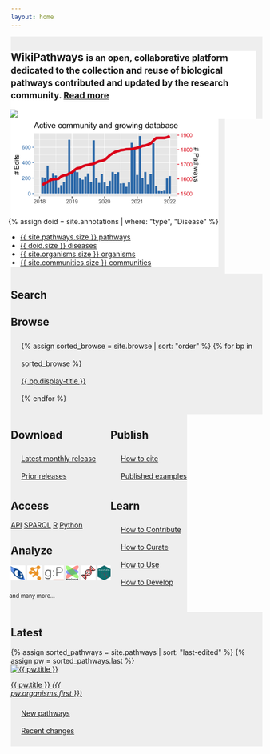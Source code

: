 ```yaml
---
layout: home
---
```

<div class="container">
  <div class="row gy-6 py-3" style="display:flex; flex-wrap: wrap;">
    <div class="col" style="display:flex;">
      <div class="bg-gradient p-3" style="background-color: #eeeeee;">
        <div class="container">
          <div class="row" style="margin-right: 13px; background-color: #ffffff;">
            <div class="col-7" >
              <h2>WikiPathways <small class="text-muted">is an open, collaborative platform dedicated to the collection and reuse of biological pathways contributed and updated by the research community. <a href="/about.html">Read more</a></small></h2>
            </div>
            <div class="col-4 text-right align-self-center" style="padding-left:0px; margin-left:-2px;">
              <img src="https://upload.wikimedia.org/wikipedia/commons/3/34/Wplogo_500.png"
              width="150px">
            </div>
          </div> 
        </div>
      </div>
    </div>
    <div class="col" style="display:flex;">
      <div class="bg-gradient p-3" style="background-color: #eeeeee;">
        <div class="container">
          <div class="row" style="margin-right: 13px; background-color: #ffffff;">
            <div class="col-7 text-center" >
              <a href="/rmd/stats">
              <img src="/assets/img/main_stats.png" style="height:193px; min-width:333px;" /></a>
            </div>
            <div class="col text-left align-self-center text-nowrap" style="margin-left: -5px;" >
            {% assign doid = site.annotations | where: "type", "Disease" %}
              <ul>
                <li><a href="/browse/filters.html">{{ site.pathways.size }} pathways</a></li>
                <li><a href="/browse/annotations.html">{{ doid.size }} diseases</a></li>
                <li><a href="/browse/organisms.html">{{ site.organisms.size }} organisms</a></li>
                <li><a href="/browse/communities.html">{{ site.communities.size }} communities</a></li>
              </ul>
            </div>           
          </div>
        </div> 
      </div>
    </div>
  </div>
  <div class="row gy-6 py-3 text-center" style="display:flex; flex-wrap: wrap;">
    <div class="col" style="display:flex; flex-direction:row;">
      <div class="bg-gradient p-3 w-100" style="background-color: #eeeeee;">
      <h2>Search</h2>
      <div id="blue-searchbox">
   <script> 
	 (function() {
	   var gcse = document.createElement("script");
	   gcse.type = "text/javascript";
	   gcse.async = true;
	   gcse.src = "https://cse.google.com/cse.js?cx=c1b9a23fc5f2875e3";
	   var s = document.getElementsByTagName("script")[0];
	   s.parentNode.insertBefore(gcse, s);
	 })();
	 window.onload = function()
	 { 
	   var searchBox1 =  document.getElementById("gsc-i-id1");
	   searchBox1.placeholder=" ";
	   searchBox1.title="Search WikiPathways"; 
	   var searchBox2 =  document.getElementById("gsc-i-id2");
	   searchBox2.placeholder=" e.g., ACE or cancer";
	   searchBox2.title="Search WikiPathways"; 
	 }
   </script>
   <gcse:search></gcse:search>
</div>
      <h2>Browse</h2>
      <ul style="list-style: none; margin-left:-3px; line-height:250%;">
      {% assign sorted_browse = site.browse | sort: "order" %} 
      {% for bp in sorted_browse %}
        <li><a class="btn btn-sm btn-pill {{bp.btn-class}}" href="{{bp.url}}"> {{ bp.display-title }}</a></li>
      {% endfor %}
      </ul>
      </div>
    </div> 
    <div class="col" style="display:flex; flex-direction:row;">
      <div class="bg-gradient p-3 w-100" style="background-color: #eeeeee;">
      <h2>Download</h2>
      <ul style="list-style: none; margin-left:-3px; line-height:250%;">
      <li> <a class="btn btn-sm btn-pill btn-outline-warning" href="https://data.wikipathways.org/current/" target="_blank">Latest monthly release </a></li>
      <li> <a class="btn btn-sm btn-pill btn-outline-warning" href="https://data.wikipathways.org" target="_blank">Prior releases </a></li>
      </ul>
      <h2>Access</h2>
      <p> <a class="btn btn-sm btn-pill btn-outline-warning" href="https://webservice.wikipathways.org" title="WikiPathways webservice API" target="_blank">API</a>
      <a class="btn btn-sm btn-pill btn-outline-warning" href="https://sparql.wikipathways.org" title="SPARQL endpoint for WikiPathways RDF" target="_blank">SPARQL</a>
      <a class="btn btn-sm btn-pill btn-outline-warning" href="https://bioconductor.org/packages/rWikiPathways/" title="R package for the WikiPathways webservice API" target="_blank">R</a>
      <a class="btn btn-sm btn-pill btn-outline-warning" href="hhttps://github.com/kozo2/pywikipathways" title="Python client package for the WikiPathways webservice API" target="_blank">Python</a>
      </p>
      <h2>Analyze</h2>
      <p style="margin-left:-3px; line-height:250%;">
      <a href="https://pathvisio.org/" 
      title="PathVisio is a free open-source pathway analysis and drawing software which allows drawing, editing, and analyzing biological pathways." target="_blank">
      <img src="/assets/img/logo-pathvisio.png" height="30px" /></a>
      <a href="http://apps.cytoscape.org/apps/wikipathways" 
      title="Cytoscape is an open source software platform for visualizing complex-networks and integrating these with any type of attribute data." target="_blank">
      <img src="/assets/img/logo-cytoscape.png" height="30px" /></a>
      <a href="https://biit.cs.ut.ee/gprofiler/gost" title="g:Profiler is a public web server for characterising and manipulating gene lists." target="_blank">
      <img src="/assets/img/logo-gprofiler.png" height="30px" /></a>
      <a href="https://www.webgestalt.org/" title="WebGestalt is designed for functional genomic, proteomic and large-scale genetic studies from which large number of gene lists." target="_blank">
      <img src="/assets/img/logo-webgestalt.png" height="30px" /></a>
      <a href="https://amp.pharm.mssm.edu/Enrichr/" title="Enrichr is a comprehensive gene set enrichment analysis web server. Includes WikiPathways as one of their data sources." target="_blank">
      <img src="/assets/img/logo-enrichr.png" height="30px" /></a>
      <a href="https://bioconductor.org/packages/clusterProfiler/" title="The clusterProfiler R package supports GO and pathway analysis performed as overrepresentation or GSEA." target="_blank">
      <img src="/assets/img/logo-clusterprofiler.png" height="30px" /></a>
      <br/>
      <a href="/tools.html" style="font-size:0.8em; text-decoration:none;">and many more...</a></p>
      </div>
    </div>
     <div class="col" style="display:flex; flex-direction:row;">
      <div class="bg-gradient p-3 w-100" style="background-color: #eeeeee;">
      <h2>Publish</h2>
      <ul style="list-style: none; margin-left:-3px; line-height:250%;">
      <li><a class="btn btn-sm btn-pill btn-outline-warning" href="/cite.html">
      How to cite</a></li>
      <li><a class="btn btn-sm btn-pill btn-outline-warning" href="https://wikipathways.tumblr.com/" title="Blog of WikiPathways used or mentinoed in publications." target="_blank">
      Published examples</a></li>
      </ul>
      <h2>Learn</h2>
      <ul style="list-style: none; margin-left:-3px; line-height:250%;">
      <li> <a class="btn btn-sm btn-pill btn-outline-warning" href="" target="_blank">How to Contribute </a></li>
      <li> <a class="btn btn-sm btn-pill btn-outline-warning" href="https://new.wikipathways.org/academy/path.html" target="_blank">How to Curate </a></li>
      <li> <a class="btn btn-sm btn-pill btn-outline-warning" href="" target="_blank">How to Use</a></li>
      <li> <a class="btn btn-sm btn-pill btn-outline-warning" href="" target="_blank">How to Develop</a></li>
      </ul>
      </div>
    </div>
    <div class="col" style="display:flex; flex-direction:row;">
      <div class="bg-gradient p-3 w-100" style="background-color: #eeeeee;">
      <h2>Latest</h2>
        {% assign sorted_pathways = site.pathways | sort: "last-edited" %}
        {% assign pw = sorted_pathways.last %}
            <div class="card w-100" style="width: 10rem;">
              <a class="card-link" href="{{ pw.url }}">
              <img class="card-img-top" loading="lazy" src="/assets/img/{{pw.wpid}}/{{pw.wpid}}-thumb.png" alt="{{ pw.title }}">
              <div class="card-body">
                <p class="card-text">{{ pw.title }} <em>({{ pw.organisms.first }})</em></p>
              </div>
              </a>
            </div>
          <ul style="list-style: none; margin-left:-3px; line-height:250%;">
            <li><a class="btn btn-sm btn-pill btn-outline-warning" href="https://github.com/wikipathways/wikipathways-database/commits/main" 
            title="Newest additions to WikiPathways." target="_blank">
            New pathways</a></li>
            <li><a class="btn btn-sm btn-pill btn-outline-warning" href="https://github.com/wikipathways/wikipathways-database/commits/main" title="Recent pathway edits at WikiPathways." target="_blank">
            Recent changes</a></li>
          </ul>
      </div>
    </div>
  </div>
</div>
